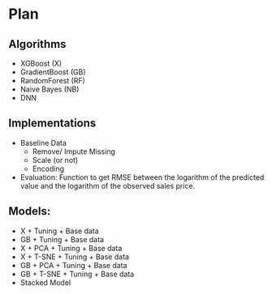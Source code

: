 # Plan

## Algorithms 
* XGBoost (X)
* GradientBoost (GB)
* RandomForest (RF)
* Naive Bayes (NB)
* DNN

## Implementations
- Baseline Data
    - Remove/ Impute Missing
    - Scale (or not)
    - Encoding
- Evaluation: Function to get RMSE between the logarithm of the predicted value and the logarithm of the observed sales price.

## Models:
- X + Tuning + Base data
- GB + Tuning + Base data
- X + PCA + Tuning + Base data 
- X + T-SNE + Tuning + Base data
- GB + PCA + Tuning + Base data 
- GB + T-SNE + Tuning + Base data
- Stacked Model